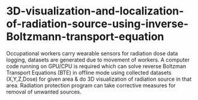 # 3D-visualization-and-localization-of-radiation-source-using-inverse-Boltzmann-transport-equation
Occupational workers carry wearable sensors for radiation dose data logging, datasets are generated due to movement of workers. A computer code running on GPU/CPU is required which can solve reverse Boltzman Transport Equations (BTE) in offline mode using collected datasets (X,Y,Z,Dose) for given area &amp; do 3D visualization of radiation source in that area. Radiation protection program can take corrective measures for removal of unwanted sources.
